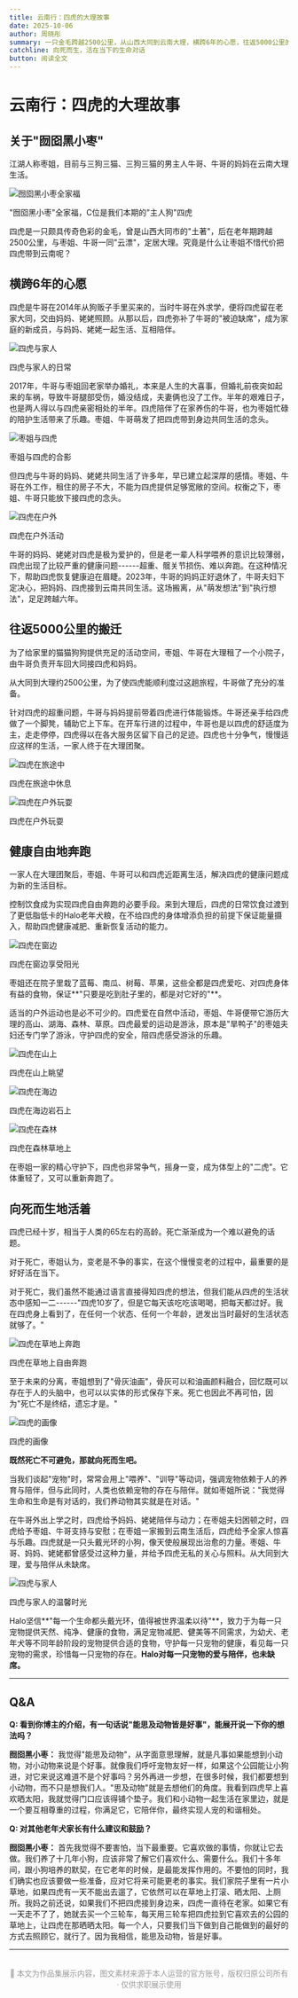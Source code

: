 ```yaml
---
title: 云南行：四虎的大理故事
date: 2025-10-06
author: 周晓彤
summary: 一只金毛跨越2500公里，从山西大同到云南大理，横跨6年的心愿，往返5000公里的搬迁，只为让它健康自由地奔跑
catchline: 向死而生，活在当下的生命对话
button: 阅读全文
---
```


<h1 class="article-title">云南行：四虎的大理故事</h1>

## 关于"囫囵黑小枣"

江湖人称枣姐，目前与三狗三猫、三狗三猫的男主人牛哥、牛哥的妈妈在云南大理生活。

<div class="article-image">
  <img src="image1.jpeg" alt="囫囵黑小枣全家福">
  <p class="image-caption">"囫囵黑小枣"全家福，C位是我们本期的"主人狗"四虎</p>
</div>

四虎是一只颇具传奇色彩的金毛，曾是山西大同市的"土著"，后在老年期跨越2500公里，与枣姐、牛哥一同"云漂"，定居大理。究竟是什么让枣姐不惜代价把四虎带到云南呢？

## 横跨6年的心愿

四虎是牛哥在2014年从狗贩子手里买来的，当时牛哥在外求学，便将四虎留在老家大同，交由妈妈、姥姥照顾。从那以后，四虎弥补了牛哥的"被迫缺席"，成为家庭的新成员，与妈妈、姥姥一起生活、互相陪伴。

<div class="article-image">
  <img src="image2.jpeg" alt="四虎与家人">
  <p class="image-caption">四虎与家人的日常</p>
</div>

2017年，牛哥与枣姐回老家举办婚礼，本来是人生的大喜事，但婚礼前夜突如起来的车祸，导致牛哥腿部受伤，婚没结成，夫妻俩也没了工作。半年的艰难日子，也是两人得以与四虎亲密相处的半年。四虎陪伴了在家养伤的牛哥，也为枣姐忙碌的陪护生活带来了乐趣。枣姐、牛哥萌发了把四虎带到身边共同生活的念头。

<div class="article-image">
  <img src="image3.jpeg" alt="枣姐与四虎">
  <p class="image-caption">枣姐与四虎的合影</p>
</div>

但四虎与牛哥的妈妈、姥姥共同生活了许多年，早已建立起深厚的感情。枣姐、牛哥在外工作，租住的房子不大，不能为四虎提供足够宽敞的空间。权衡之下，枣姐、牛哥只能放下接四虎的念头。

<div class="article-image">
  <img src="image4.jpeg" alt="四虎在户外">
  <p class="image-caption">四虎在户外活动</p>
</div>

牛哥的妈妈、姥姥对四虎是极为爱护的，但是老一辈人科学喂养的意识比较薄弱，四虎出现了比较严重的健康问题------超重、髋关节损伤、难以奔跑。在这种情况下，帮助四虎恢复健康迫在眉睫。2023年，牛哥的妈妈正好退休了，牛哥夫妇下定决心，把妈妈、四虎接到云南共同生活。这场搬离，从"萌发想法"到"执行想法"，足足跨越六年。

## 往返5000公里的搬迁

为了给家里的猫猫狗狗提供充足的活动空间，枣姐、牛哥在大理租了一个小院子，由牛哥负责开车回大同接四虎和妈妈。

从大同到大理约2500公里，为了使四虎能顺利度过这趟旅程，牛哥做了充分的准备。

针对四虎的超重问题，牛哥与妈妈提前带着四虎进行体能锻炼。牛哥还亲手给四虎做了一个脚凳，辅助它上下车。在开车行进的过程中，牛哥也是以四虎的舒适度为主，走走停停，四虎得以在各大服务区留下自己的足迹。四虎也十分争气，慢慢适应这样的生活，一家人终于在大理团聚。

<div class="article-image">
  <img src="image5.jpeg" alt="四虎在旅途中">
  <p class="image-caption">四虎在旅途中休息</p>
</div>

<div class="article-image">
  <img src="image6.jpeg" alt="四虎在户外玩耍">
  <p class="image-caption">四虎在户外玩耍</p>
</div>

## 健康自由地奔跑

一家人在大理团聚后，枣姐、牛哥可以和四虎近距离生活，解决四虎的健康问题成为新的生活目标。

控制饮食成为实现四虎自由奔跑的必要手段。来到大理后，四虎的日常饮食过渡到了更低脂低卡的Halo老年犬粮，在不给四虎的身体增添负担的前提下保证能量摄入，帮助四虎健康减肥、重新恢复活动的能力。

<div class="article-image">
  <img src="image7.jpeg" alt="四虎在窗边">
  <p class="image-caption">四虎在窗边享受阳光</p>
</div>

枣姐还在院子里栽了蓝莓、南瓜、树莓、苹果，这些全都是四虎爱吃、对四虎身体有益的食物，保证**"只要是吃到肚子里的，都是对它好的"**。

适当的户外运动也是必不可少的。四虎爱在自然中活动，枣姐、牛哥便带它游历大理的高山、湖海、森林、草原。四虎最爱的运动是游泳，原本是"旱鸭子"的枣姐夫妇还专门学了游泳，守护四虎的安全，陪四虎感受游泳的乐趣。

<div class="article-image">
  <img src="image8.jpeg" alt="四虎在山上">
  <p class="image-caption">四虎在山上眺望</p>
</div>

<div class="article-image">
  <img src="image9.png" alt="四虎在海边">
  <p class="image-caption">四虎在海边岩石上</p>
</div>

<div class="article-image">
  <img src="image10.png" alt="四虎在森林">
  <p class="image-caption">四虎在森林草地上</p>
</div>

在枣姐一家的精心守护下，四虎也非常争气，摇身一变，成为体型上的"二虎"。它体重轻了，又可以重新奔跑了。

## 向死而生地活着

四虎已经十岁，相当于人类的65左右的高龄。死亡渐渐成为一个难以避免的话题。

对于死亡，枣姐认为，变老是不争的事实，在这个慢慢变老的过程中，最重要的是好好活在当下。

对于死亡，我们虽然不能通过语言直接得知四虎的想法，但我们能从四虎的生活状态中感知一二------"四虎10岁了，但是它每天该吃吃该喝喝，把每天都过好。我在四虎身上看到了，在任何一个状态、任何一个年龄，迸发出当时最好的生活状态就够了。"

<div class="article-image">
  <img src="image11.jpeg" alt="四虎在草地上奔跑">
  <p class="image-caption">四虎在草地上自由奔跑</p>
</div>

至于未来的分离，枣姐想到了"骨灰油画"，骨灰可以和油画颜料融合，回忆既可以存在于人的头脑中，也可以以实体的形式保存下来。死亡也因此不再可怕，因为"死亡不是终结，遗忘才是。"

<div class="article-image">
  <img src="image12.png" alt="四虎的画像">
  <p class="image-caption">四虎的画像</p>
</div>

**既然死亡不可避免，那就向死而生吧。**

当我们谈起"宠物"时，常常会用上"喂养"、"训导"等动词，强调宠物依赖于人的养育与陪伴，但与此同时，人类也依赖宠物的存在与陪伴。就如枣姐所说："我觉得生命和生命是有对话的，我们养动物其实就是在对话。"

在牛哥外出上学之时，四虎给予妈妈、姥姥陪伴与动力；在枣姐夫妇困顿之时，四虎给予枣姐、牛哥支持与安慰；在枣姐一家搬到云南生活后，四虎给予全家人惊喜与乐趣。四虎就是一只头戴光环的小狗，像天使般展现出治愈的力量。枣姐、牛哥、妈妈、姥姥都曾感受过这种力量，并给予四虎无私的关心与照料。从大同到大理，爱与陪伴从未缺席。

<div class="article-image">
  <img src="image13.png" alt="四虎与家人">
  <p class="image-caption">四虎与家人的温馨时光</p>
</div>

Halo坚信**"每一个生命都头戴光环，值得被世界温柔以待"**，致力于为每一只宠物提供天然、纯净、健康的食物，满足宠物减肥、健美等不同需求，为幼犬、老年犬等不同年龄阶段的宠物提供合适的食物，守护每一只宠物的健康，看见每一只宠物的需求，珍惜每一只宠物的存在。**Halo对每一只宠物的爱与陪伴，也未缺席。**

---

## Q&A

**Q: 看到你博主的介绍，有一句话说"能思及动物皆是好事"，能展开说一下你的想法吗？**

**囫囵黑小枣：** 我觉得"能思及动物"，从字面意思理解，就是凡事如果能想到小动物，对小动物来说是个好事。就像我们呼吁宠物友好一样，如果这个公园能让小狗进，对它来说这难道不是个好事吗？另外再进一步想，在很多时候，我们都要想到小动物，而不只是想我们人。"思及动物"就是去想他们的角度。我看到四虎早上喜欢晒太阳，我就觉得门口应该得铺个垫子。我们和小动物一起生活在家里边，就是一个要互相尊重的过程，你满足它，它陪伴你，最终实现人宠的和谐相处。

**Q: 对其他老年犬家长有什么建议和鼓励？**

**囫囵黑小枣：** 首先我觉得不要害怕，当下最重要。它喜欢做的事情，你就让它去做。我们养了十几年小狗，应该非常了解它们喜欢什么、需要什么。我们十多年间，跟小狗培养的默契，在它老年的时候，是最能发挥作用的。不要怕的同时，我们确实也应该要做一些准备，应对它将来可能更老的事实。我们家院子里有一片小草地，如果四虎有一天不能出去遛了，它依然可以在草地上打滚、晒太阳、上厕所。我妈之前还说，如果我们不把四虎接到身边来，四虎一直待在老家。如果它有一天走不了了，她就去买一个三轮车，每天用三轮车把四虎拉到它喜欢去的公园的草地上，让四虎在那晒晒太阳。每一个人，只要我们当下做到自己能做到的最好的方式去照顾它，就行了。因为我相信，能思及动物，皆是好事。

---

<p style="text-align: center; color: #999; font-size: 0.85rem; margin-top: 2rem;">
💼 本文为作品集展示内容，图文素材来源于本人运营的官方账号，版权归原公司所有 · 仅供求职展示使用
</p>
